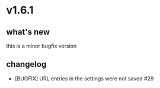 # v1.6.1

## what's new

this is a minor bugfix version


## changelog

- [BUGFIX] URL entries in the settings were not saved #29